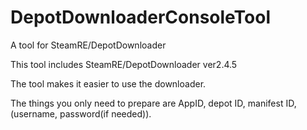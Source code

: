 # DepotDownloaderConsoleTool

A tool for SteamRE/DepotDownloader

This tool includes SteamRE/DepotDownloader ver2.4.5

The tool makes it easier to use the downloader.

The things you only need to prepare are AppID, depot ID, manifest ID,(username, password(if needed)).
